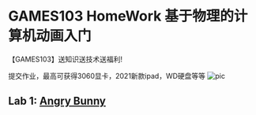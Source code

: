 # GAMES103 HomeWork 基于物理的计算机动画入门

【GAMES103】送知识送技术送福利!

提交作业，最高可获得3060显卡，2021新款ipad，WD硬盘等等
![pic](hwprize.jpg)
## Lab 1: [Angry Bunny](./HW1/lab1.pdf) 
